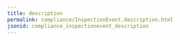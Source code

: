 ```yaml
---
title: description
permalink: compliance/InspectionEvent.description.html
jsonid: compliance_inspectionevent_description
---
```

